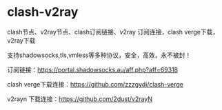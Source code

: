 # clash-v2ray
clash节点、v2ray节点、clash订阅链接、v2ray 订阅连接，clash verge下载，v2ray下载

支持shadowsocks,tls,vmless等多种协议，安全，高效，永不被封！

订阅链接：https://portal.shadowsocks.au/aff.php?aff=69318

clash verge下载连接：https://github.com/zzzgydi/clash-verge


v2rayn 下载连接：https://github.com/2dust/v2rayN
